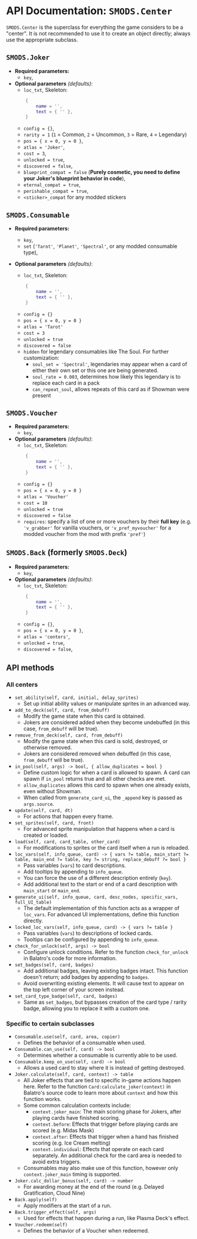 # API Documentation: `SMODS.Center`
`SMODS.Center` is the superclass for everything the game considers to be a "center". It is not recommended to use it to create an object directly; always use the appropriate subclass.
## `SMODS.Joker`
- **Required parameters:**
	- `key`,
- **Optional parameters** *(defaults)*:
	- `loc_txt`, Skeleton:
	```lua
		{
			name = '',
			text = { '' },
		}
	```
	- `config = {}`,
	- `rarity = 1` (`1` = Common, `2` = Uncommon, `3` = Rare, `4` = Legendary)
	- `pos = { x = 0, y = 0 }`,
	- `atlas = 'Joker'`,
	- `cost = 3`,
	- `unlocked = true`,
	- `discovered = false`,
	- `blueprint_compat = false` (**Purely cosmetic, you need to define your Joker's blueprint behavior in code**),
	- `eternal_compat = true`,
	- `perishable_compat = true`,
	- `<sticker>_compat` for any modded stickers

## `SMODS.Consumable`
- **Required parameters:**
	- `key`,
	- `set` (`'Tarot'`, `'Planet'`, `'Spectral'`, or any modded consumable type),

- **Optional parameters** *(defaults)*:
	- `loc_txt`, Skeleton:
	```lua
		{
			name = '',
			text = { '' },
		}
	```
	- `config = {}`
	- `pos = { x = 0, y = 0 }`
	- `atlas = 'Tarot'`
	- `cost = 3`
	- `unlocked = true`
	- `discovered = false`
	- `hidden` for legendary consumables like The Soul. For further customization:
		- `soul_set = 'Spectral'`, legendaries may appear when a card of either their own set or this one are being generated.
		- `soul_rate = 0.003`, determines how likely this legendary is to replace each card in a pack
		- `can_repeat_soul`, allows repeats of this card as if Showman were present

## `SMODS.Voucher`
- **Required parameters:**
	- `key`,
- **Optional parameters** *(defaults)*:
	- `loc_txt`, Skeleton:
	```lua
		{
			name = '',
			text = { '' },
		}
	```
	- `config = {}`
	- `pos = { x = 0, y = 0 }`
	- `atlas = 'Voucher'`
	- `cost = 10`
	- `unlocked = true`
	- `discovered = false`
	- `requires`: specify a list of one or more vouchers by their **full key** (e.g. `'v_grabber'` for vanilla vouchers, or `'v_pref_myvoucher'` for a modded voucher from the mod with prefix `'pref'`)

## `SMODS.Back` (formerly `SMODS.Deck`)
- **Required parameters:**
	- `key`,
- **Optional parameters** *(defaults)*:
	- `loc_txt`, Skeleton:
	```lua
		{
			name = '',
			text = { '' },
		}
	```
	- `config = {}`,
	- `pos = { x = 0, y = 0 }`,
	- `atlas = 'centers'`,
	- `unlocked = true`,
	- `discovered = false`,



## API methods
### All centers
- `set_ability(self, card, initial, delay_sprites)`
	- Set up initial ability values or manipulate sprites in an advanced way.
- `add_to_deck(self, card, from_debuff)`
	- Modify the game state when this card is obtained.
	- Jokers are considered added when they become undebuffed (in this case, `from_debuff` will be true).
- `remove_from_deck(self, card, from_debuff)`
	- Modify the game state when this card is sold, destroyed, or otherwise removed.
	- Jokers are considered removed when debuffed (in this case, `from_debuff` will be true).
- `in_pool(self, args) -> bool, { allow_duplicates = bool }`
	- Define custom logic for when a card is allowed to spawn. A card can spawn if `in_pool` returns true and all other checks are met.
	- `allow_duplicates` allows this card to spawn when one already exists, even without Showman.
	- When called from `generate_card_ui`, the `_append` key is passed as `args.source`.
- `update(self, card, dt)`
	- For actions that happen every frame.
- `set_sprites(self, card, front)`
	- For advanced sprite manipulation that happens when a card is created or loaded.
- `load(self, card, card_table, other_card)`
	- For modifications to sprites or the card itself when a run is reloaded.
- `loc_vars(self, info_queue, card) -> { vars ?= table, main_start ?= table, main_end ?= table, key ?= string, replace_debuff ?= bool }`
	- Pass variables (`vars`) to card descriptions.
	- Add tooltips by appending to `info_queue`.
	- You can force the use of a different description entirely (`key`).
	- Add additional text to the start or end of a card description with `main_start` or `main_end`.
- `generate_ui(self, info_queue, card, desc_nodes, specific_vars, full_UI_table)`
	- The default implementation of this function acts as a wrapper of `loc_vars`. For advanced UI implementations, define this function directly.
- `locked_loc_vars(self, info_queue, card) -> { vars ?= table }`
	- Pass variables (`vars`) to descriptions of locked cards.
	- Tooltips can be configured by appending to `info_queue`.
- `check_for_unlock(self, args) -> bool`
	- Configure unlock conditions. Refer to the function `check_for_unlock` in Balatro's code for more information.
- `set_badges(self, card, badges)`
	- Add additional badges, leaving existing badges intact. This function doesn't return; add badges by appending to `badges`.
	- Avoid overwriting existing elements. It will cause text to appear on the top left corner of your screen instead.
- `set_card_type_badge(self, card, badges)`
	- Same as `set_badges`, but bypasses creation of the card type / rarity badge, allowing you to replace it with a custom one.

### Specific to certain subclasses
- `Consumable.use(self, card, area, copier)`
	- Defines the behavior of a consumable when used.
- `Consumable.can_use(self, card) -> bool`
	- Determines whether a consumable is currently able to be used.
- `Consumable.keep_on_use(self, card) -> bool`
	- Allows a used card to stay where it is instead of getting destroyed.
- `Joker.calculate(self, card, context) -> table`
	- All Joker effects that are tied to specific in-game actions happen here. Refer to the function `Card:calculate_joker(context)` in Balatro's source code to learn more about `context` and how this function works.
	- Some common calculation contexts include:
		- `context.joker_main`: The main scoring phase for Jokers, after playing cards have finished scoring.
		- `context.before`: Effects that trigger before playing cards are scored (e.g. Midas Mask)
		- `context.after`: Effects that trigger when a hand has finished scoring (e.g. Ice Cream melting)
		- `context.individual`: Effects that operate on each card separately. An additional check for the card area is needed to avoid extra triggers.
	- Consumables may also make use of this function, however only `context.joker_main` timing is supported.
- `Joker.calc_dollar_bonus(self, card) -> number`
	- For awarding money at the end of the round (e.g. Delayed Gratification, Cloud Nine)
- `Back.apply(self)`
	- Apply modifiers at the start of a run.
- `Back.trigger_effect(self, args)`
	- Used for effects that happen during a run, like Plasma Deck's effect.
- `Voucher.redeem(self)`
	- Defines the behavior of a Voucher when redeemed.